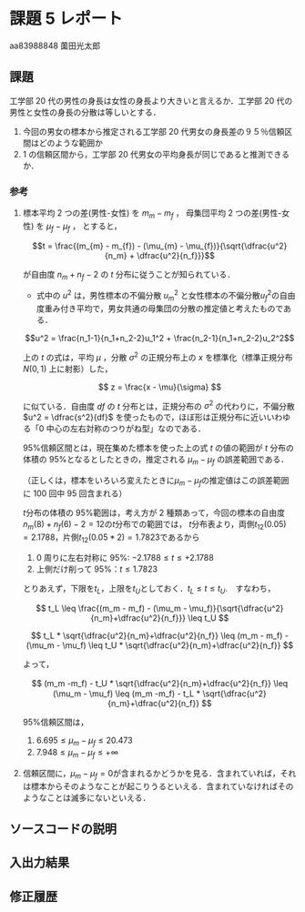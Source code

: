 # 課題 5 レポート

aa83988848 薗田光太郎

## 課題

工学部 20 代の男性の身長は女性の身長より大きいと言えるか．工学部 20 代の男性と女性の身長の分散は等しいとする．

1. 今回の男女の標本から推定される工学部 20 代男女の身長差の９５％信頼区間はどのような範囲か
2. 1 の信頼区間から，工学部 20 代男女の平均身長が同じであると推測できるか．

### 参考

1. 標本平均 2 つの差(男性-女性) を $m_{m} - m_{f}$ ，
   母集団平均 2 つの差(男性-女性) を $\mu_{f} - \mu_{f}$ ，
   とすると，

   $$t = \frac{(m_{m} - m_{f}) - (\mu_{m} - \mu_{f})}{\sqrt{\dfrac{u^2}{n_m} + \dfrac{u^2}{n_f}}}$$

   が自由度 $n_m + n_f - 2$ の $t$ 分布に従うことが知られている．

   - 式中の $u^2$ は，男性標本の不偏分散 $u_m^2$ と女性標本の不偏分散$u_f^2$の自由度重み付き平均で，男女共通の母集団の分散の推定値と考えたものである．

   $$u^2 = \frac{n_1-1}{n_1+n_2-2}u_1^2 + \frac{n_2-1}{n_1+n_2-2}u_2^2$$

   上の $t$ の式は，平均 $\mu$ ，分散 $\sigma^2$ の正規分布上の $x$ を標準化（標準正規分布 $N(0,1)$ 上に射影）した，
   
   $$ z = \frac{x - \mu}{\sigma} $$
   
   に似ている．自由度 $df$ の $t$ 分布とは，正規分布の $\sigma^2$ の代わりに，不偏分散 $u^2 = \dfrac{s^2}{df}$ を使ったもので，ほぼ形は正規分布に近いいわゆる「0 中心の左右対称のつりがね型」なのである．

   95%信頼区間とは，現在集めた標本を使った上の式 $t$ の値の範囲が $t$ 分布の体積の 95%となるとしたときの，推定される $\mu_m-\mu_f$ の誤差範囲である．

   （正しくは，標本をいろいろ変えたときに$\mu_m-\mu_f$の推定値はこの誤差範囲に $100$ 回中 $95$ 回含まれる）

   $t$分布の体積の 95%範囲は，考え方が 2 種類あって，今回の標本の自由度$n_m(8)+n_f(6)-2=12$の$t$分布での範囲では，
   $t$分布表より，両側$t_{12}(0.05)=2.1788$，片側$t_{12}(0.05*2)=1.7823$であるから

   1. 0 周りに左右対称に 95%: $-2.1788 \leq t \leq +2.1788$
   2. 上側だけ削って 95%：$t \leq 1.7823$

   とりあえず，下限を$t_L$，上限を$t_U$としておく．$t_L \leq t \leq t_U$.　すなわち，

   $$ t_L \leq \frac{(m_m - m_f) - (\mu_m - \mu_f)}{\sqrt{\dfrac{u^2}{n_m}+\dfrac{u^2}{n_f}}} \leq t_U $$

   $$ t_L * \sqrt{\dfrac{u^2}{n_m}+\dfrac{u^2}{n_f}} \leq (m_m - m_f) - (\mu_m - \mu_f) \leq t_U * \sqrt{\dfrac{u^2}{n_m}+\dfrac{u^2}{n_f}} $$

   よって，
   
   $$ (m_m -m_f) - t_U * \sqrt{\dfrac{u^2}{n_m}+\dfrac{u^2}{n_f}} \leq　(\mu_m - \mu_f) \leq (m_m -m_f) - t_L * \sqrt{\dfrac{u^2}{n_m}+\dfrac{u^2}{n_f}} $$

   95%信頼区間は，

   1. $6.695 \leq \mu_m-\mu_f \leq 20.473$
   2. $7.948 \leq \mu_m-\mu_f \leq +\infty$

2. 信頼区間に，$\mu_m-\mu_f=0$が含まれるかどうかを見る．含まれていれば，それは標本からそのようなことが起こりうるといえる．含まれていなければそのようなことは滅多にないといえる．

## ソースコードの説明

## 入出力結果

## 修正履歴
